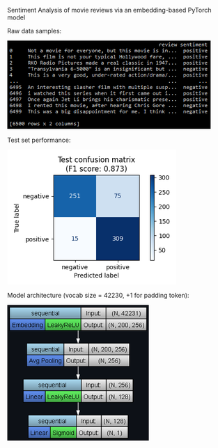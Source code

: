 Sentiment Analysis of movie reviews via an embedding-based PyTorch model

Raw data samples:

![](raw_data.png)

Test set performance:

![](test_confusion_matrix.png)

Model architecture (vocab size = 42230, +1 for padding token):

![](model_architecture.png)

